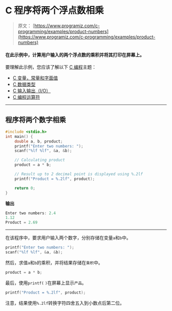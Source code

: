 # C 程序将两个浮点数相乘

> 原文： [https://www.programiz.com/c-programming/examples/product-numbers](https://www.programiz.com/c-programming/examples/product-numbers)

#### 在此示例中，计算用户输入的两个浮点数的乘积并将其打印在屏幕上。

要理解此示例，您应该了解以下 [C 编程](/c-programming "C tutorial")主题：

*   [C 变量，常量和字面值](/c-programming/c-variables-constants)
*   [C 数据类型](/c-programming/c-data-types)
*   [C 输入输出（I/O）](/c-programming/c-input-output)
*   [C 编程运算符](/c-programming/c-operators)

* * *

## 程序将两个数字相乘

```c
#include <stdio.h>
int main() {
    double a, b, product;
    printf("Enter two numbers: ");
    scanf("%lf %lf", &a, &b);  

    // Calculating product
    product = a * b;

    // Result up to 2 decimal point is displayed using %.2lf
    printf("Product = %.2lf", product);

    return 0;
} 
```

**输出**

```c
Enter two numbers: 2.4
1.12
Product = 2.69 
```

* * *

在该程序中，要求用户输入两个数字，分别存储在变量`a`和`b`中。

```c
printf("Enter two numbers: ");
scanf("%lf %lf", &a, &b); 
```

然后，求值`a`和`b`的乘积，并将结果存储在`乘积`中。

```c
product = a * b; 
```

最后，使用`printf(` `)`在屏幕上显示`产品`。

```c
printf("Product = %.2lf", product); 
```

注意，结果使用`%.2lf`转换字符四舍五入到小数点后第二位。